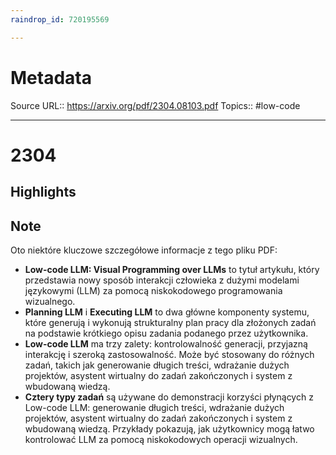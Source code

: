 ```yaml
---
raindrop_id: 720195569

---
```


# Metadata
Source URL:: https://arxiv.org/pdf/2304.08103.pdf
Topics:: #low-code

---
# 2304



## Highlights
## Note

Oto niektóre kluczowe szczegółowe informacje z tego pliku PDF:

- **Low-code LLM: Visual Programming over LLMs** to tytuł artykułu, który przedstawia nowy sposób interakcji człowieka z dużymi modelami językowymi (LLM) za pomocą niskokodowego programowania wizualnego.
- **Planning LLM** i **Executing LLM** to dwa główne komponenty systemu, które generują i wykonują strukturalny plan pracy dla złożonych zadań na podstawie krótkiego opisu zadania podanego przez użytkownika.
- **Low-code LLM** ma trzy zalety: kontrolowalność generacji, przyjazną interakcję i szeroką zastosowalność. Może być stosowany do różnych zadań, takich jak generowanie długich treści, wdrażanie dużych projektów, asystent wirtualny do zadań zakończonych i system z wbudowaną wiedzą.
- **Cztery typy zadań** są używane do demonstracji korzyści płynących z Low-code LLM: generowanie długich treści, wdrażanie dużych projektów, asystent wirtualny do zadań zakończonych i system z wbudowaną wiedzą. Przykłady pokazują, jak użytkownicy mogą łatwo kontrolować LLM za pomocą niskokodowych operacji wizualnych.